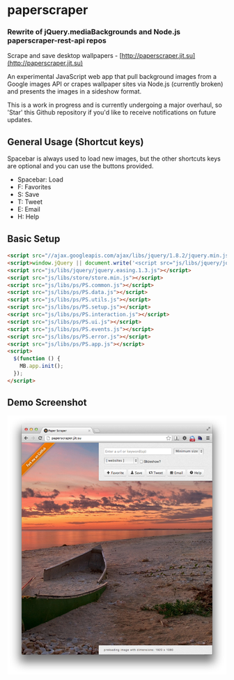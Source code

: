 paperscraper
============

### Rewrite of jQuery.mediaBackgrounds and Node.js paperscraper-rest-api repos

Scrape and save desktop wallpapers - [http://paperscraper.jit.su](http://paperscraper.jit.su)

An experimental JavaScript web app that pull background images from a Google images API or crapes wallpaper sites via Node.js (currently broken) and presents the images in a sideshow format.

This is a work in progress and is currently undergoing a major overhaul, so 'Star' this Github repository if you'd like to receive notifications on future updates.

## General Usage (Shortcut keys)

Spacebar is always used to load new images, but the other shortcuts keys are optional and you can use the buttons provided.

* Spacebar: Load
* F: Favorites
* S: Save
* T: Tweet
* E: Email
* H: Help

## Basic Setup

```html
<script src="//ajax.googleapis.com/ajax/libs/jquery/1.8.2/jquery.min.js"></script>
<script>window.jQuery || document.write('<script src="js/libs/jquery/jquery.js"><\/script>')</script>
<script src="js/libs/jquery/jquery.easing.1.3.js"></script>
<script src="js/libs/store/store.min.js"></script>
<script src="js/libs/ps/PS.common.js"></script>
<script src="js/libs/ps/PS.data.js"></script>
<script src="js/libs/ps/PS.utils.js"></script>
<script src="js/libs/ps/PS.setup.js"></script>
<script src="js/libs/ps/PS.interaction.js"></script>
<script src="js/libs/ps/PS.ui.js"></script>
<script src="js/libs/ps/PS.events.js"></script>
<script src="js/libs/ps/PS.error.js"></script>
<script src="js/libs/ps/PS.app.js"></script>
<script>
  $(function () {
    MB.app.init();
  });
</script>
```

## Demo Screenshot

<img src="https://raw.githubusercontent.com/icodejs/paperscraper/master/client/img/screenshot.png"/>
